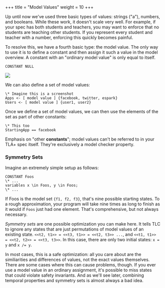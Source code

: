 +++
title = "Model Values"
weight = 10
+++

Up until now we've used three basic types of values: strings ("a"), numbers, and booleans. While these work, it doesn't scale very well. For example, if your spec has both students and teachers, you may want to enforce that no students are teaching other students. If you represent every student and teacher with a number, enforcing this quickly becomes painful.

To resolve this, we have a fourth basic type: the model value. The only way to use it is to define a constant and then assign it such a value in the model overview. A constant with an "ordinary model value" is only equal to itself.

```
CONSTANT NULL
```

![](img/null.png)

We can also define a set of model values:

```
\* Imagine this is a screenshot
Apps <- [ model value ] {facebook, twitter, espark}
Users <- [ model value ] {user1, user2}
```

Once we define a set of model values, we can then use the elements of the set as part of other constants:

```
\* This too
StartingApp == facebook
```

Emphasis on "other __constants__"; model values can't be referred to in your TLA+ spec itself. They're exclusively a model checker property.

### Symmetry Sets

Imagine an extremely simple setup as follows:

``` tla
CONSTANT Foos
\* ...
variables x \in Foos, y \in Foos;
\* ...
```

If Foos is the model set `{f1, f2, f3}`, that's nine possible starting states. To a rough approximation, your program will take nine times as long to finish as it would if `Foos` just had one element. That's comprehensive, but not always necessary.

_Symmetry sets_ are one possible optimization you can make here. It tells TLC to ignore any states that are just permutations of model values of an existing state. `<<t2, t1>> = <<t3, t1>> = <<t2, t3>> ...`, and `<<t1, t1>> = <<t2, t2>> = <<t3, t3>>`. In this case, there are only two initial states: `x = y` and `x /= y`.

In most cases, this is a safe optimization: all you care about are the similiarities and differences of values, not the exact values themselves. There are some cases where this can cause problems, though. If you ever use a model value in an ordinary assignment, it's possible to miss states that could violate safety invariants. And as we'll see later, combining temporal properties and symmetry sets is almost always a bad idea.
